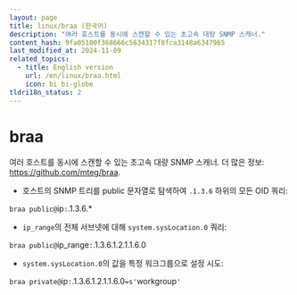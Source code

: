 ```yaml
---
layout: page
title: linux/braa (한국어)
description: "여러 호스트를 동시에 스캔할 수 있는 초고속 대량 SNMP 스캐너."
content_hash: 9fa05100f368666c5634317f8fca3148a6347965
last_modified_at: 2024-11-09
related_topics:
  - title: English version
    url: /en/linux/braa.html
    icon: bi bi-globe
tldri18n_status: 2
---
```

# braa

여러 호스트를 동시에 스캔할 수 있는 초고속 대량 SNMP 스캐너.
더 많은 정보: <https://github.com/mteg/braa>.

- 호스트의 SNMP 트리를 public 문자열로 탐색하여 `.1.3.6` 하위의 모든 OID 쿼리:

`braa public@`<span class="tldr-var badge badge-pill bg-dark-lm bg-white-dm text-white-lm text-dark-dm font-weight-bold">ip</span>`:`<span class="tldr-var badge badge-pill bg-dark-lm bg-white-dm text-white-lm text-dark-dm font-weight-bold">.1.3.6.*</span>

- `ip_range`의 전체 서브넷에 대해 `system.sysLocation.0` 쿼리:

`braa public@`<span class="tldr-var badge badge-pill bg-dark-lm bg-white-dm text-white-lm text-dark-dm font-weight-bold">ip_range</span>`:`<span class="tldr-var badge badge-pill bg-dark-lm bg-white-dm text-white-lm text-dark-dm font-weight-bold">.1.3.6.1.2.1.1.6.0</span>

- `system.sysLocation.0`의 값을 특정 워크그룹으로 설정 시도:

`braa private@`<span class="tldr-var badge badge-pill bg-dark-lm bg-white-dm text-white-lm text-dark-dm font-weight-bold">ip</span>`:`<span class="tldr-var badge badge-pill bg-dark-lm bg-white-dm text-white-lm text-dark-dm font-weight-bold">.1.3.6.1.2.1.1.6.0</span>`=s'`<span class="tldr-var badge badge-pill bg-dark-lm bg-white-dm text-white-lm text-dark-dm font-weight-bold">workgroup</span>`'`
